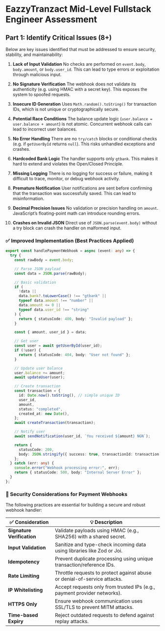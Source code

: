 # EazzyTranzact Mid-Level Fullstack Engineer Assessment

## Part 1: Identify Critical Issues (8+)

Below are key issues identified that must be addressed to ensure security, stability, and maintainability:

1. **Lack of Input Validation**
   No checks are performed on `event.body`, `body.amount`, or `body.user_id`. This can lead to type errors or exploitation through malicious input.

2. **No Signature Verification**
   The webhook does not validate its authenticity (e.g. using HMAC with a secret key). This exposes the system to spoofed requests.

3. **Insecure ID Generation**
   Uses `Math.random().toString()` for transaction IDs, which is not unique or cryptographically secure.

4. **Potential Race Conditions**
   The balance update logic (`user.balance = user.balance + amount`) is not atomic. Concurrent webhook calls can lead to incorrect user balances.

5. **No Error Handling**
   There are no `try/catch` blocks or conditional checks (e.g. if `getUserById` returns `null`). This risks unhandled exceptions and crashes.

6. **Hardcoded Bank Logic**
   The handler supports only `gtbank`. This makes it hard to extend and violates the Open/Closed Principle.

7. **Missing Logging**
   There is no logging for success or failure, making it difficult to trace, monitor, or debug webhook activity.

8. **Premature Notification**
   User notifications are sent before confirming that the transaction was successfully saved. This can lead to misinformation.

9. **Decimal Precision Issues**
   No validation or precision handling on `amount`. JavaScript’s floating-point math can introduce rounding errors.

10. **Crashes on Invalid JSON**
    Direct use of `JSON.parse(event.body)` without a try block can crash the handler on malformed input.

### ✅ Improved Implementation (Best Practices Applied)

```ts
export const handlePaymentWebhook = async (event: any) => {
  try {
    const rawBody = event.body;

    // Parse JSON payload
    const data = JSON.parse(rawBody);

    // Basic validation
    if (
      !data ||
      data.bank?.toLowerCase() !== "gtbank" ||
      typeof data.amount !== "number" ||
      data.amount <= 0 ||
      typeof data.user_id !== "string"
    ) {
      return { statusCode: 400, body: "Invalid payload" };
    }

    const { amount, user_id } = data;

    // Get user
    const user = await getUserById(user_id);
    if (!user) {
      return { statusCode: 404, body: "User not found" };
    }

    // Update user balance
    user.balance += amount;
    await updateUser(user);

    // Create transaction
    const transaction = {
      id: Date.now().toString(), // simple unique ID
      user_id,
      amount,
      status: "completed",
      created_at: new Date(),
    };
    await createTransaction(transaction);

    // Notify user
    await sendNotification(user_id, `You received ${amount} NGN`);

    return {
      statusCode: 200,
      body: JSON.stringify({ success: true, transactionId: transaction.id }),
    };
  } catch (err: any) {
    console.error("Webhook processing error:", err);
    return { statusCode: 500, body: "Internal Server Error" };
  }
};
```

### 🔐 Security Considerations for Payment Webhooks

The following practices are essential for building a secure and robust webhook handler:

| ✅ Consideration           | 💡 Description                                                           |
| -------------------------- | ------------------------------------------------------------------------ |
| **Signature Verification** | Validate payloads using HMAC (e.g., SHA256) with a shared secret.        |
| **Input Validation**       | Sanitize and type-check incoming data using libraries like Zod or Joi.   |
| **Idempotency**            | Prevent duplicate processing using unique transaction/reference IDs.     |
| **Rate Limiting**          | Throttle requests to protect against abuse or denial-of-service attacks. |
| **IP Whitelisting**        | Accept requests only from trusted IPs (e.g., payment provider networks). |
| **HTTPS Only**             | Ensure webhook communication uses SSL/TLS to prevent MITM attacks.       |
| **Time-based Expiry**      | Reject outdated requests to defend against replay attacks.               |
